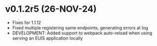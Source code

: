 # v0.1.2r5 (26-NOV-24)
- Fixes for 1.1.12
- Fixed multiple registering same endpoints, generating errors at log
- DEVELOPMENT: Added support to webpack auto-reload when using serving an EUIS application locally